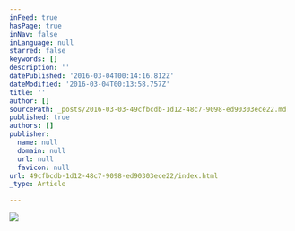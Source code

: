 ```yaml
---
inFeed: true
hasPage: true
inNav: false
inLanguage: null
starred: false
keywords: []
description: ''
datePublished: '2016-03-04T00:14:16.812Z'
dateModified: '2016-03-04T00:13:58.757Z'
title: ''
author: []
sourcePath: _posts/2016-03-03-49cfbcdb-1d12-48c7-9098-ed90303ece22.md
published: true
authors: []
publisher:
  name: null
  domain: null
  url: null
  favicon: null
url: 49cfbcdb-1d12-48c7-9098-ed90303ece22/index.html
_type: Article

---
```

![](https://s3-us-west-2.amazonaws.com/the-grid-img/p/2c9a50cf6b23cac9b167b86fee2573106e124e37.jpg)
